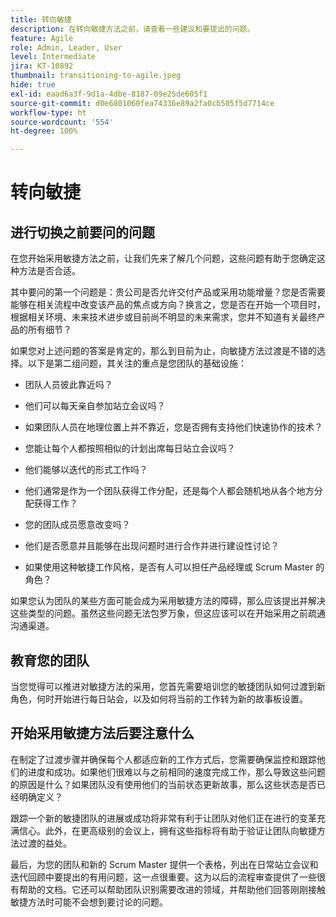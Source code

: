 ```yaml
---
title: 转向敏捷
description: 在转向敏捷方法之前，请查看一些建议和要提出的问题。
feature: Agile
role: Admin, Leader, User
level: Intermediate
jira: KT-10892
thumbnail: transitioning-to-agile.jpeg
hide: true
exl-id: eaad6a3f-9d1a-4dbe-8187-09e25de605f1
source-git-commit: d0e6801060fea74336e89a2fa0cb505f5d7714ce
workflow-type: ht
source-wordcount: '554'
ht-degree: 100%

---
```


# 转向敏捷

## 进行切换之前要问的问题

在您开始采用敏捷方法之前，让我们先来了解几个问题，这些问题有助于您确定这种方法是否合适。

其中要问的第一个问题是：贵公司是否允许交付产品或采用功能增量？您是否需要能够在相关流程中改变该产品的焦点或方向？换言之，您是否在开始一个项目时，根据相关环境、未来技术进步或目前尚不明显的未来需求，您并不知道有关最终产品的所有细节？

如果您对上述问题的答案是肯定的，那么到目前为止，向敏捷方法过渡是不错的选择。以下是第二组问题，其关注的重点是您团队的基础设施：

* 团队人员彼此靠近吗？

* 他们可以每天亲自参加站立会议吗？

* 如果团队人员在地理位置上并不靠近，您是否拥有支持他们快速协作的技术？

* 您能让每个人都按照相似的计划出席每日站立会议吗？

* 他们能够以迭代的形式工作吗？

* 他们通常是作为一个团队获得工作分配，还是每个人都会随机地从各个地方分配获得工作？

* 您的团队成员愿意改变吗？

* 他们是否愿意并且能够在出现问题时进行合作并进行建设性讨论？

* 如果使用这种敏捷工作风格，是否有人可以担任产品经理或 Scrum Master 的角色？


如果您认为团队的某些方面可能会成为采用敏捷方法的障碍，那么应该提出并解决这些类型的问题。虽然这些问题无法包罗万象，但这应该可以在开始采用之前疏通沟通渠道。


## 教育您的团队

当您觉得可以推进对敏捷方法的采用，您首先需要培训您的敏捷团队如何过渡到新角色，何时开始进行每日站会，以及如何将当前的工作转为新的故事板设置。


## 开始采用敏捷方法后要注意什么

在制定了过渡步骤并确保每个人都适应新的工作方式后，您需要确保监控和跟踪他们的进度和成功。如果他们很难以与之前相同的速度完成工作，那么导致这些问题的原因是什么？如果团队没有使用他们的当前状态更新故事，那么这些状态是否已经明确定义？

跟踪一个新的敏捷团队的进展或成功将非常有利于让团队对他们正在进行的变革充满信心。此外，在更高级别的会议上，拥有这些指标将有助于验证让团队向敏捷方法过渡的益处。

最后，为您的团队和新的 Scrum Master 提供一个表格，列出在日常站立会议和迭代回顾中要提出的有用问题，这一点很重要。这为以后的流程审查提供了一些很有帮助的文档。它还可以帮助团队识别需要改进的领域，并帮助他们回答刚刚接触敏捷方法时可能不会想到要讨论的问题。
